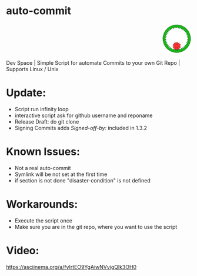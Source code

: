 <p align="left">
<h1> auto-commit </h1>
</p>

<p align="right">
  <img src="./Animated_internal_gear.gif" width="80" height="80">
</p>

Dev Space | Simple Script for automate Commits to your own Git Repo | Supports Linux / Unix

# Update:

- Script run infinity loop
- interactive script ask for github username and reponame
- Release Draft: do git clone
- Signing Commits adds *Signed-off-by:* included in 1.3.2

# Known Issues:

- Not a real auto-commit
- Symlink will be not set at the first time
- if section is not done "disaster-condition" is not defined

# Workarounds:

- Execute the script once
- Make sure you are in the git repo, where you want to use the script

# Video:

https://asciinema.org/a/fyIrtEO9YgAiwNVvigQlk3OH0


